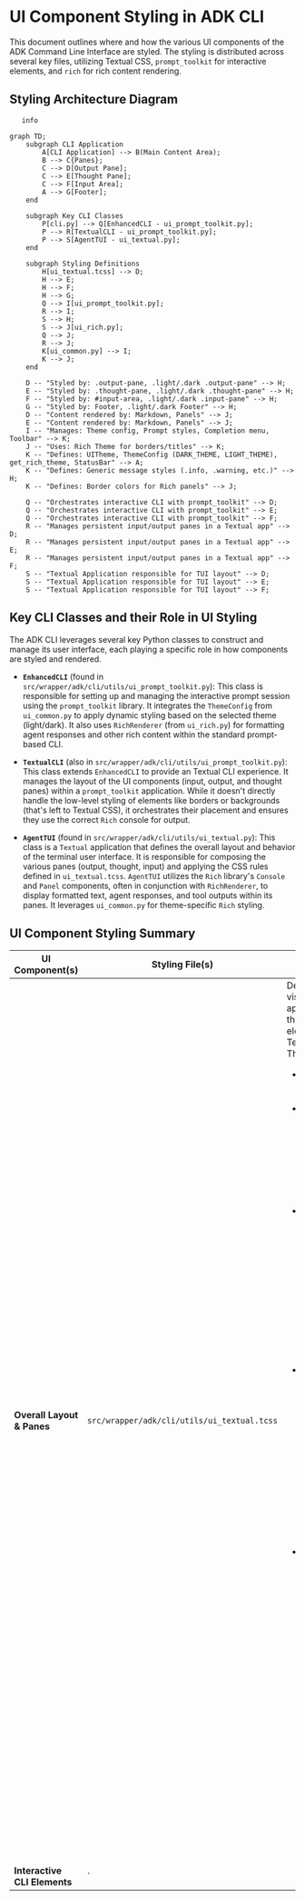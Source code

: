 # UI Component Styling in ADK CLI

This document outlines where and how the various UI components of the ADK Command Line Interface are styled. The styling is distributed across several key files, utilizing Textual CSS, `prompt_toolkit` for interactive elements, and `rich` for rich content rendering.

## Styling Architecture Diagram

```mermaid
   info
```

```mermaid
graph TD;
    subgraph CLI Application
        A[CLI Application] --> B(Main Content Area);
        B --> C{Panes};
        C --> D[Output Pane];
        C --> E[Thought Pane];
        C --> F[Input Area];
        A --> G[Footer];
    end

    subgraph Key CLI Classes
        P[cli.py] --> Q[EnhancedCLI - ui_prompt_toolkit.py];
        P --> R[TextualCLI - ui_prompt_toolkit.py];
        P --> S[AgentTUI - ui_textual.py];
    end

    subgraph Styling Definitions
        H[ui_textual.tcss] --> D;
        H --> E;
        H --> F;
        H --> G;
        Q --> I[ui_prompt_toolkit.py];
        R --> I;
        S --> H;
        S --> J[ui_rich.py];
        Q --> J;
        R --> J;
        K[ui_common.py] --> I;
        K --> J;
    end

    D -- "Styled by: .output-pane, .light/.dark .output-pane" --> H;
    E -- "Styled by: .thought-pane, .light/.dark .thought-pane" --> H;
    F -- "Styled by: #input-area, .light/.dark .input-pane" --> H;
    G -- "Styled by: Footer, .light/.dark Footer" --> H;
    D -- "Content rendered by: Markdown, Panels" --> J;
    E -- "Content rendered by: Markdown, Panels" --> J;
    I -- "Manages: Theme config, Prompt styles, Completion menu, Toolbar" --> K;
    J -- "Uses: Rich Theme for borders/titles" --> K;
    K -- "Defines: UITheme, ThemeConfig (DARK_THEME, LIGHT_THEME), get_rich_theme, StatusBar" --> A;
    K -- "Defines: Generic message styles (.info, .warning, etc.)" --> H;
    K -- "Defines: Border colors for Rich panels" --> J;

    Q -- "Orchestrates interactive CLI with prompt_toolkit" --> D;
    Q -- "Orchestrates interactive CLI with prompt_toolkit" --> E;
    Q -- "Orchestrates interactive CLI with prompt_toolkit" --> F;
    R -- "Manages persistent input/output panes in a Textual app" --> D;
    R -- "Manages persistent input/output panes in a Textual app" --> E;
    R -- "Manages persistent input/output panes in a Textual app" --> F;
    S -- "Textual Application responsible for TUI layout" --> D;
    S -- "Textual Application responsible for TUI layout" --> E;
    S -- "Textual Application responsible for TUI layout" --> F;
```

## Key CLI Classes and their Role in UI Styling

The ADK CLI leverages several key Python classes to construct and manage its user interface, each playing a specific role in how components are styled and rendered.

*   **`EnhancedCLI`** (found in `src/wrapper/adk/cli/utils/ui_prompt_toolkit.py`): This class is responsible for setting up and managing the interactive prompt session using the `prompt_toolkit` library. It integrates the `ThemeConfig` from `ui_common.py` to apply dynamic styling based on the selected theme (light/dark). It also uses `RichRenderer` (from `ui_rich.py`) for formatting agent responses and other rich content within the standard prompt-based CLI.

*   **`TextualCLI`** (also in `src/wrapper/adk/cli/utils/ui_prompt_toolkit.py`): This class extends `EnhancedCLI` to provide an Textual CLI experience. It manages the layout of the UI components (input, output, and thought panes) within a `prompt_toolkit` application. While it doesn't directly handle the low-level styling of elements like borders or backgrounds (that's left to Textual CSS), it orchestrates their placement and ensures they use the correct `Rich` console for output.

*   **`AgentTUI`** (found in `src/wrapper/adk/cli/utils/ui_textual.py`): This class is a `Textual` application that defines the overall layout and behavior of the terminal user interface. It is responsible for composing the various panes (output, thought, input) and applying the CSS rules defined in `ui_textual.tcss`. `AgentTUI` utilizes the `Rich` library's `Console` and `Panel` components, often in conjunction with `RichRenderer`, to display formatted text, agent responses, and tool outputs within its panes. It leverages `ui_common.py` for theme-specific `Rich` styling.

## UI Component Styling Summary

| UI Component(s)         | Styling File(s)                                   | Description                                                                                                                                                                                                                                                                          |
|-------------------------|---------------------------------------------------|----------------------------------------------------------------------------------------------------------------------------------------------------------------------------------------------------------------------------------------------------------------------|
| **Overall Layout & Panes** | `src/wrapper/adk/cli/utils/ui_textual.tcss`       | Defines the visual appearance of the main UI elements using Textual CSS. This includes:<ul><li>`Screen`: overall background.</li><li>`.light` and `.dark` classes: define background and text colors for light and dark themes.</li><li>`.output-pane`, `.thought-pane`, `#input-area`: define dimensions, borders, margins, padding, background, and scroll behavior for these main display areas.</li><li>`Footer` and `#status-bar`: styles the bottom status bar(s). The `#status-bar` is primarily used for the main bottom toolbar which is populated by the `StatusBar` class in `ui_common.py`.</li><li>Generic message styles: `.info`, `.warning`, `.error`, `.success`, `.accent`, `.highlight`, `.user`, `.agent`, and `.welcome` for various types of text messages. These styles are used by `AgentTUI` for direct Textual rendering, and their counterparts in `ui_common.py` are used by `RichRenderer` for Rich content.</li></ul> |
| **Interactive CLI Elements** | `
